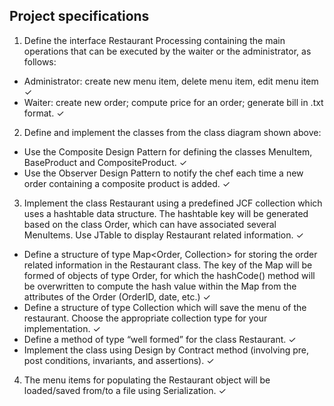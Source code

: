 ## Project specifications

1. Define the interface Restaurant Processing containing the main operations that can be executed by the waiter or the administrator, as follows:
* Administrator: create new menu item, delete menu item, edit menu item ✓
* Waiter: create new order; compute price for an order; generate bill in .txt
format. ✓


2. Define and implement the classes from the class diagram shown above:
* Use the Composite Design Pattern for defining the classes MenuItem, BaseProduct and CompositeProduct. ✓
* Use the Observer Design Pattern to notify the chef each time a new order containing a composite product is added. ✓


3. Implement the class Restaurant using a predefined JCF collection which uses a hashtable data structure. The hashtable key will be generated based on the class Order, which can have associated several MenuItems. Use JTable to display Restaurant related information. ✓
* Define a structure of type Map<Order, Collection<MenuItem>> for storing the order related information in the Restaurant class. The key of the Map will be formed of objects of type Order, for which the hashCode() method will be overwritten to compute the hash value within the Map from the attributes of the Order (OrderID, date, etc.) ✓
* Define a structure of type Collection<MenuItem> which will save the menu of the restaurant. Choose the appropriate collection type for your implementation. ✓
* Define a method of type “well formed” for the class Restaurant. ✓
* Implement the class using Design by Contract method (involving pre, post
conditions, invariants, and assertions). ✓


4. The menu items for populating the Restaurant object will be loaded/saved from/to a file using Serialization. ✓
